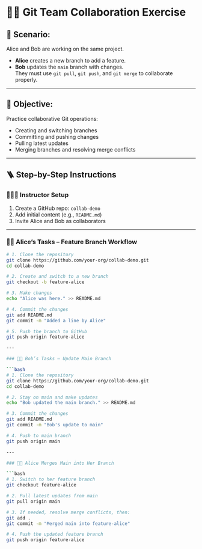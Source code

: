# 👨‍💻 Git Team Collaboration Exercise

## 🔧 Scenario:
Alice and Bob are working on the same project.  
- **Alice** creates a new branch to add a feature.  
- **Bob** updates the `main` branch with changes.  
They must use `git pull`, `git push`, and `git merge` to collaborate properly.

---

## 🧩 Objective:
Practice collaborative Git operations:
- Creating and switching branches
- Committing and pushing changes
- Pulling latest updates
- Merging branches and resolving merge conflicts

---

## 🪜 Step-by-Step Instructions

### 🧑‍🤝‍🧑 Instructor Setup
1. Create a GitHub repo: `collab-demo`
2. Add initial content (e.g., `README.md`)
3. Invite Alice and Bob as collaborators

---

### 👩‍💻 Alice’s Tasks – Feature Branch Workflow

```bash
# 1. Clone the repository
git clone https://github.com/your-org/collab-demo.git
cd collab-demo

# 2. Create and switch to a new branch
git checkout -b feature-alice

# 3. Make changes
echo "Alice was here." >> README.md

# 4. Commit the changes
git add README.md
git commit -m "Added a line by Alice"

# 5. Push the branch to GitHub
git push origin feature-alice

---

### 👩‍💻 Bob’s Tasks – Update Main Branch

```bash
# 1. Clone the repository
git clone https://github.com/your-org/collab-demo.git
cd collab-demo

# 2. Stay on main and make updates
echo "Bob updated the main branch." >> README.md

# 3. Commit the changes
git add README.md
git commit -m "Bob's update to main"

# 4. Push to main branch
git push origin main

---

### 👩‍💻 Alice Merges Main into Her Branch

```bash
# 1. Switch to her feature branch
git checkout feature-alice

# 2. Pull latest updates from main
git pull origin main

# 3. If needed, resolve merge conflicts, then:
git add .
git commit -m "Merged main into feature-alice"

# 4. Push the updated feature branch
git push origin feature-alice

